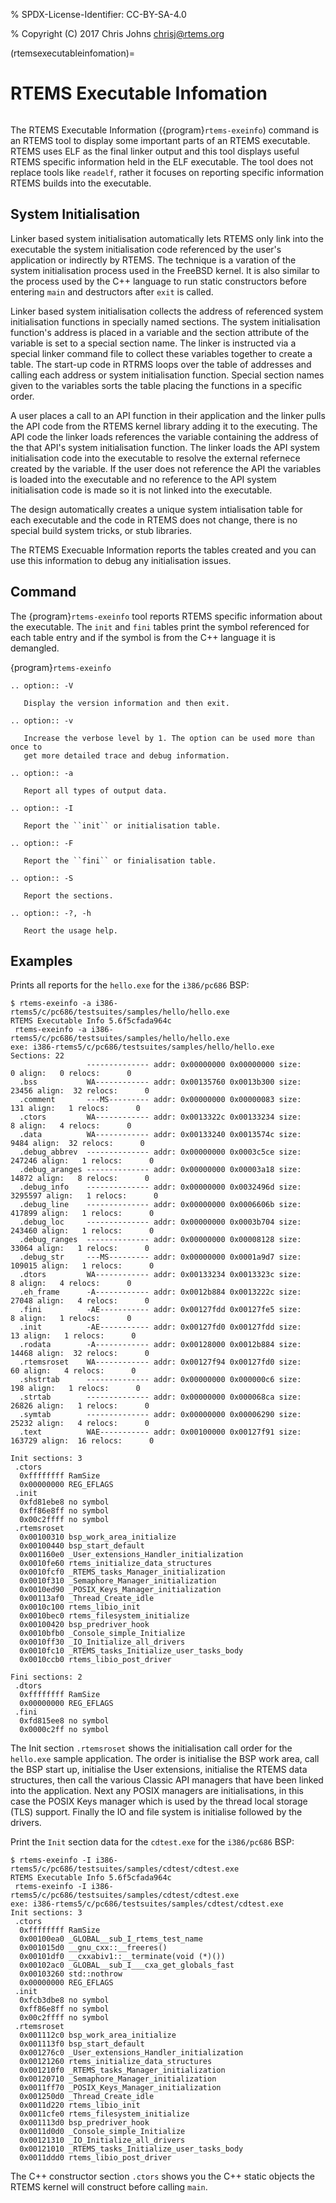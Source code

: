 % SPDX-License-Identifier: CC-BY-SA-4.0

% Copyright (C) 2017 Chris Johns <chrisj@rtems.org>

(rtemsexecutableinfomation)=

# RTEMS Executable Infomation

```{index} Tools, rtems-exeinfo
```

The RTEMS Executable Information ({program}`rtems-exeinfo`) command is an RTEMS
tool to display some important parts of an RTEMS executable. RTEMS uses ELF as
the final linker output and this tool displays useful RTEMS specific
information held in the ELF executable. The tool does not replace tools like
`readelf`, rather it focuses on reporting specific information RTEMS builds
into the executable.

## System Initialisation

Linker based system initialisation automatically lets RTEMS only link into the
executable the system initialisation code referenced by the user's application
or indirectly by RTEMS. The technique is a varation of the system
initialisation process used in the FreeBSD kernel. It is also similar to the
process used by the C++ language to run static constructors before entering
`main` and destructors after `exit` is called.

Linker based system initialisation collects the address of referenced system
initialisation functions in specially named sections. The system initialisation
function's address is placed in a variable and the section attribute of the
variable is set to a special section name. The linker is instructed via a
special linker command file to collect these variables together to create a
table. The start-up code in RTRMS loops over the table of addresses and calling
each address or system initialisation function. Special section names given to
the variables sorts the table placing the functions in a specific order.

A user places a call to an API function in their application and the linker
pulls the API code from the RTEMS kernel library adding it to the
executing. The API code the linker loads references the variable containing the
address of the that API's system initialisation function. The linker loads the
API system initialisation code into the executable to resolve the external
refernece created by the variable. If the user does not reference the API the
variables is loaded into the executable and no reference to the API system
initialisation code is made so it is not linked into the executable.

The design automatically creates a unique system intialisation table for each
executable and the code in RTEMS does not change, there is no special build
system tricks, or stub libraries.

The RTEMS Execuable Information reports the tables created and you can use this
information to debug any initialisation issues.

## Command

The {program}`rtems-exeinfo` tool reports RTEMS specific information about the
executable. The `init` and `fini` tables print the symbol referenced for
each table entry and if the symbol is from the C++ language it is demangled.

{program}`rtems-exeinfo`

```{eval-rst}
.. option:: -V

   Display the version information and then exit.
```

```{eval-rst}
.. option:: -v

   Increase the verbose level by 1. The option can be used more than once to
   get more detailed trace and debug information.
```

```{eval-rst}
.. option:: -a

   Report all types of output data.
```

```{eval-rst}
.. option:: -I

   Report the ``init`` or initialisation table.
```

```{eval-rst}
.. option:: -F

   Report the ``fini`` or finialisation table.
```

```{eval-rst}
.. option:: -S

   Report the sections.
```

```{eval-rst}
.. option:: -?, -h

   Reort the usage help.
```

## Examples

Prints all reports for the `hello.exe` for the `i386/pc686` BSP:

```none
$ rtems-exeinfo -a i386-rtems5/c/pc686/testsuites/samples/hello/hello.exe
RTEMS Executable Info 5.6f5cfada964c
 rtems-exeinfo -a i386-rtems5/c/pc686/testsuites/samples/hello/hello.exe
exe: i386-rtems5/c/pc686/testsuites/samples/hello/hello.exe
Sections: 22
                 -------------- addr: 0x00000000 0x00000000 size:          0 align:   0 relocs:      0
  .bss           WA------------ addr: 0x00135760 0x0013b300 size:      23456 align:  32 relocs:      0
  .comment       ---MS--------- addr: 0x00000000 0x00000083 size:        131 align:   1 relocs:      0
  .ctors         WA------------ addr: 0x0013322c 0x00133234 size:          8 align:   4 relocs:      0
  .data          WA------------ addr: 0x00133240 0x0013574c size:       9484 align:  32 relocs:      0
  .debug_abbrev  -------------- addr: 0x00000000 0x0003c5ce size:     247246 align:   1 relocs:      0
  .debug_aranges -------------- addr: 0x00000000 0x00003a18 size:      14872 align:   8 relocs:      0
  .debug_info    -------------- addr: 0x00000000 0x0032496d size:    3295597 align:   1 relocs:      0
  .debug_line    -------------- addr: 0x00000000 0x0006606b size:     417899 align:   1 relocs:      0
  .debug_loc     -------------- addr: 0x00000000 0x0003b704 size:     243460 align:   1 relocs:      0
  .debug_ranges  -------------- addr: 0x00000000 0x00008128 size:      33064 align:   1 relocs:      0
  .debug_str     ---MS--------- addr: 0x00000000 0x0001a9d7 size:     109015 align:   1 relocs:      0
  .dtors         WA------------ addr: 0x00133234 0x0013323c size:          8 align:   4 relocs:      0
  .eh_frame      -A------------ addr: 0x0012b884 0x0013222c size:      27048 align:   4 relocs:      0
  .fini          -AE----------- addr: 0x00127fdd 0x00127fe5 size:          8 align:   1 relocs:      0
  .init          -AE----------- addr: 0x00127fd0 0x00127fdd size:         13 align:   1 relocs:      0
  .rodata        -A------------ addr: 0x00128000 0x0012b884 size:      14468 align:  32 relocs:      0
  .rtemsroset    WA------------ addr: 0x00127f94 0x00127fd0 size:         60 align:   4 relocs:      0
  .shstrtab      -------------- addr: 0x00000000 0x000000c6 size:        198 align:   1 relocs:      0
  .strtab        -------------- addr: 0x00000000 0x000068ca size:      26826 align:   1 relocs:      0
  .symtab        -------------- addr: 0x00000000 0x00006290 size:      25232 align:   4 relocs:      0
  .text          WAE----------- addr: 0x00100000 0x00127f91 size:     163729 align:  16 relocs:      0

Init sections: 3
 .ctors
  0xffffffff RamSize
  0x00000000 REG_EFLAGS
 .init
  0xfd81ebe8 no symbol
  0xff86e8ff no symbol
  0x00c2ffff no symbol
 .rtemsroset
  0x00100310 bsp_work_area_initialize
  0x00100440 bsp_start_default
  0x001160e0 _User_extensions_Handler_initialization
  0x0010fe60 rtems_initialize_data_structures
  0x0010fcf0 _RTEMS_tasks_Manager_initialization
  0x0010f310 _Semaphore_Manager_initialization
  0x0010ed90 _POSIX_Keys_Manager_initialization
  0x00113af0 _Thread_Create_idle
  0x0010c100 rtems_libio_init
  0x0010bec0 rtems_filesystem_initialize
  0x00100420 bsp_predriver_hook
  0x0010bfb0 _Console_simple_Initialize
  0x0010ff30 _IO_Initialize_all_drivers
  0x0010fc10 _RTEMS_tasks_Initialize_user_tasks_body
  0x0010ccb0 rtems_libio_post_driver

Fini sections: 2
 .dtors
  0xffffffff RamSize
  0x00000000 REG_EFLAGS
 .fini
  0xfd815ee8 no symbol
  0x0000c2ff no symbol
```

The Init section `.rtemsroset` shows the initialisation call order for the
`hello.exe` sample application. The order is initialise the BSP work area,
call the BSP start up, initialise the User extensions, initialise the RTEMS
data structures, then call the various Classic API managers that have been
linked into the application. Next any POSIX managers are initialisations, in
this case the POSIX Keys manager which is used by the thread local storage
(TLS) support. Finally the IO and file system is initialise followed by the
drivers.

Print the `Init` section data for the `cdtest.exe` for the `i386/pc686` BSP:

```none
$ rtems-exeinfo -I i386-rtems5/c/pc686/testsuites/samples/cdtest/cdtest.exe
RTEMS Executable Info 5.6f5cfada964c
 rtems-exeinfo -I i386-rtems5/c/pc686/testsuites/samples/cdtest/cdtest.exe
exe: i386-rtems5/c/pc686/testsuites/samples/cdtest/cdtest.exe
Init sections: 3
 .ctors
  0xffffffff RamSize
  0x00100ea0 _GLOBAL__sub_I_rtems_test_name
  0x001015d0 __gnu_cxx::__freeres()
  0x00101df0 __cxxabiv1::__terminate(void (*)())
  0x00102ac0 _GLOBAL__sub_I___cxa_get_globals_fast
  0x00103260 std::nothrow
  0x00000000 REG_EFLAGS
 .init
  0xfcb3dbe8 no symbol
  0xff86e8ff no symbol
  0x00c2ffff no symbol
 .rtemsroset
  0x001112c0 bsp_work_area_initialize
  0x001113f0 bsp_start_default
  0x001276c0 _User_extensions_Handler_initialization
  0x00121260 rtems_initialize_data_structures
  0x001210f0 _RTEMS_tasks_Manager_initialization
  0x00120710 _Semaphore_Manager_initialization
  0x0011ff70 _POSIX_Keys_Manager_initialization
  0x001250d0 _Thread_Create_idle
  0x0011d220 rtems_libio_init
  0x0011cfe0 rtems_filesystem_initialize
  0x001113d0 bsp_predriver_hook
  0x0011d0d0 _Console_simple_Initialize
  0x00121310 _IO_Initialize_all_drivers
  0x00121010 _RTEMS_tasks_Initialize_user_tasks_body
  0x0011ddd0 rtems_libio_post_driver
```

The C++ constructor section `.ctors` shows you the C++ static objects the
RTEMS kernel will construct before calling `main`.
